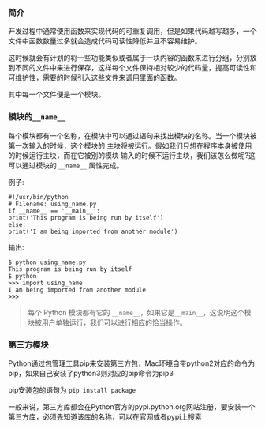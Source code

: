 ### 简介

开发过程中通常使用函数来实现代码的可重复调用，但是如果代码越写越多，一个文件中函数数量过多就会造成代码可读性降低并且不容易维护。

这时候就会有计划的将一些功能类似或者属于一块内容的函数来进行分组，分别放到不同的文件中来进行保存，这样每个文件保持相对较少的代码量，提高可读性和可维护性，需要的时候引入这些文件来调用里面的函数。

其中每一个文件便是一个模块。

### 模块的`__name__`

每个模块都有一个名称，在模块中可以通过语句来找出模块的名称。当一个模块被第一次输入的时候，这个模块的 主块将被运行。假如我们只想在程序本身被使用的时候运行主块，而在它被别的模块 输入的时候不运行主块，我们该怎么做呢?这可以通过模块的 `__name__` 属性完成。

例子:

	#!/usr/bin/python	# Filename: using_name.py	if __name__ == '__main__':	print('This program is being run by itself')	else:	print('I am being imported from another module')

输出:

	$ python using_name.py	This program is being run by itself	$ python	>>> import using_name	I am being imported from another module	>>>

> 每个 Python 模块都有它的 `__name__`，如果它是`__main__`，这说明这个模块被用户单独运行，我们可以进行相应的恰当操作。

### 第三方模块

Python通过包管理工具pip来安装第三方包，Mac环境自带python2对应的命令为pip，如果自己安装了python3则对应的pip命令为pip3

pip安装包的语句为 `pip install package`

一般来说，第三方库都会在Python官方的pypi.python.org网站注册，要安装一个第三方库，必须先知道该库的名称，可以在官网或者pypi上搜索
